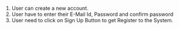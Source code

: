 1. User can create a new account.
2. User have to enter their E-Mail Id, Password and confirm password
3. User need to click on Sign Up Button to get Register to the System.